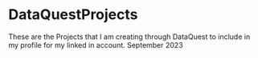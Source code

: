 # DataQuestProjects
These are the Projects that I am creating through DataQuest to include in my profile for my linked in account.  September 2023
